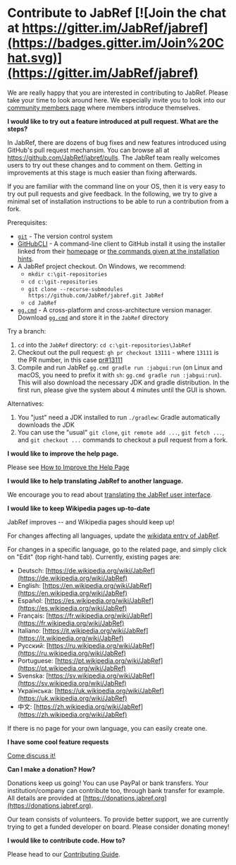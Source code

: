 # Contribute to JabRef [![Join the chat at https://gitter.im/JabRef/jabref](https://badges.gitter.im/Join%20Chat.svg)](https://gitter.im/JabRef/jabref)

We are really happy that you are interested in contributing to JabRef. Please take your time to look around here. We especially invite you to look into our [community members page](https://discourse.jabref.org/t/community-members/1868?u=koppor) where members introduce themselves.

**I would like to try out a feature introduced at pull request. What are the steps?**

In JabRef, there are dozens of bug fixes and new features introduced using GitHub's pull request mechansim.
You can browse all at <https://github.com/JabRef/jabref/pulls>.
The JabRef team really welcomes users to try out these changes and to comment on them.
Getting in improvements at this stage is much easier than fixing afterwards.

If you are familiar with the command line on your OS, then it is very easy to try out pull requests and give feedback.
In the following, we try to give a minimal set of installation instructions to be able to run a contribution from a fork.

Prerequisites:

- [`git`](https://git-scm.com/) - The version control system
- [GitHubCLI](https://cli.github.com/) - A command-line client to GitHub install it using the installer linked from their [homepage]((https://cli.github.com/)) or [the commands given at the installation hints](https://github.com/cli/cli#installation).
- A JabRef project checkout. On Windows, we recommend:
  - `mkdir c:\git-repositories`
  - `cd c:\git-repositories`
  - `git clone --recurse-submodules https://github.com/JabRef/jabref.git JabRef`
  - `cd JabRef`
- [`gg.cmd`](https://github.com/eirikb/gg) - A cross-platform and cross-architecture version manager. Download [`gg.cmd`](https://github.com/eirikb/gg/releases/latest/download/gg.cmd) and store it in the `JabRef` directory

Try a branch:

1. `cd` into the `JabRef` directory: `cd c:\git-repositories\JabRef`
2. Checkout out the pull request: `gh pr checkout 13111` - where `13111` is the PR number, in this case [pr#13111](https://github.com/JabRef/jabref/pull/13111)
3. Compile and run JabRef `gg.cmd gradle run :jabgui:run` (on Linux and macOS, you need to prefix it with `sh`: `gg.cmd gradle run :jabgui:run`). This will also download the necessary JDK and gradle distribution. In the first run, please give the system about 4 minutes until the GUI is shown.

Alternatives:

1. You "just" need a JDK installed to run `./gradlew`: Gradle automatically downloads the JDK
2. You can use the "usual" `git clone`, `git remote add ...`, `git fetch ...`, and `git checkout ...` commands to checkout a pull request from a fork.

**I would like to improve the help page.**

Please see [How to Improve the Help Page](how-to-improve-the-help-page.md)

**I would like to help translating JabRef to another language.**

We encourage you to read about [translating the JabRef user interface](how-to-translate-the-ui.md).

**I would like to keep Wikipedia pages up-to-date**

JabRef improves -- and Wikipedia pages should keep up!

For changes affecting all languages, update the [wikidata entry of JabRef](https://www.wikidata.org/wiki/Q1676802).

For changes in a specific language, go to the related page, and simply click on "Edit" (top right-hand tab). Currently, existing pages are:

* Deutsch: [https://de.wikipedia.org/wiki/JabRef](https://de.wikipedia.org/wiki/JabRef)
* English: [https://en.wikipedia.org/wiki/JabRef](https://en.wikipedia.org/wiki/JabRef)
* Español: [https://es.wikipedia.org/wiki/JabRef](https://es.wikipedia.org/wiki/JabRef)
* Français: [https://fr.wikipedia.org/wiki/JabRef](https://fr.wikipedia.org/wiki/JabRef)
* Italiano: [https://it.wikipedia.org/wiki/JabRef](https://it.wikipedia.org/wiki/JabRef)
* Русский: [https://ru.wikipedia.org/wiki/JabRef](https://ru.wikipedia.org/wiki/JabRef)
* Portuguese: [https://pt.wikipedia.org/wiki/JabRef](https://pt.wikipedia.org/wiki/JabRef)
* Svenska: [https://sv.wikipedia.org/wiki/JabRef](https://sv.wikipedia.org/wiki/JabRef)
* Українська: [https://uk.wikipedia.org/wiki/JabRef](https://uk.wikipedia.org/wiki/JabRef)
* 中文: [https://zh.wikipedia.org/wiki/JabRef](https://zh.wikipedia.org/wiki/JabRef)

If there is no page for your own language, you can easily create one.

**I have some cool feature requests**

[Come discuss it!](http://discourse.jabref.org)

**Can I make a donation? How?**

Donations keep us going! You can use PayPal or bank transfers. Your institution/company can contribute too, through bank transfer for example. All details are provided at [https://donations.jabref.org](https://donations.jabref.org).

Our team consists of volunteers. To provide better support, we are currently trying to get a funded developer on board. Please consider donating money!

**I would like to contribute code. How to?**

Please head to our [Contributing Guide](https://github.com/JabRef/jabref/blob/main/CONTRIBUTING.md#contributing).

